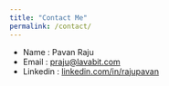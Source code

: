 ```yaml
---
title: "Contact Me"
permalink: /contact/
---
```


- Name : Pavan Raju
- Email : praju@lavabit.com
- Linkedin : [linkedin.com/in/rajupavan](https://www.linkedin.com/in/rajupavan/)
